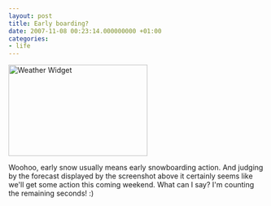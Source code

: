 ```yaml
---
layout: post
title: Early boarding?
date: 2007-11-08 00:23:14.000000000 +01:00
categories:
- life
---
```

<img src="https://content.rusiczki.net/blogpics/weather-2007-11-08.gif" width="273" height="180" alt="Weather Widget" class="image"/>

Woohoo, early snow usually means early snowboarding action. And judging by the forecast displayed by the screenshot above it certainly seems like we'll get some action this coming weekend. What can I say? I'm counting the remaining seconds! :)
